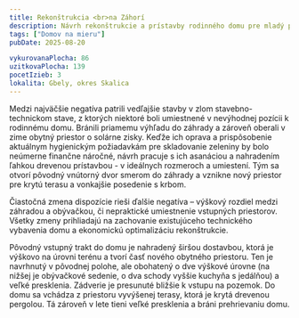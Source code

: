 ```yaml
---
title: Rekonštrukcia <br>na Záhorí
description: Návrh rekonštrukcie a prístavby rodinného domu pre mladý podnikateľský pár, venujúci sa lokálnemu pestovaniu zeleniny v bio kvalite. Pri spolupráci s klientmi bolo podstatné naplánovať postupnú realizáciu stavebných prác a racionálne pristúpiť k možnostiam vzhľadom na rozpočet. Návrh iba minimálnymi zásahmi do existujúcich konštrukcií napráva dispozičné problémy domu, pridáva potrebné hrúbky tepelnej izolácie a odhaľuje jeho skrytý potenciál – či už vo forme nových výhľadov, presvetlenia interiéru alebo prepojenia so záhradou.
tags: ["Domov na mieru"]
pubDate: 2025-08-20

vykurovanaPlocha: 86
uzitkovaPlocha: 139
pocetIzieb: 3
lokalita: Gbely, okres Skalica
---
```


Medzi najväčšie negatíva patrili vedľajšie stavby v zlom stavebno-technickom stave, z ktorých niektoré boli umiestnené v nevýhodnej pozícii k rodinnému domu. Bránili priamemu výhľadu do záhrady a zároveň oberali v zime obytný priestor o solárne zisky. Keďže ich oprava a prispôsobenie aktuálnym hygienickým požiadavkám pre skladovanie zeleniny by bolo neúmerne finančne náročné, návrh pracuje s ich asanáciou a nahradením ľahkou drevenou prístavbou - v ideálnych rozmeroch a umiestení. Tým sa otvorí pôvodný vnútorný dvor smerom do záhrady a vznikne nový priestor pre krytú terasu a vonkajšie posedenie s krbom.

Čiastočná zmena dispozície rieši ďalšie negatíva – výškový rozdiel medzi záhradou a obývačkou, či nepraktické umiestnenie vstupných priestorov. Všetky zmeny prihliadajú na zachovanie existujúceho technického vybavenia domu a ekonomickú optimalizáciu rekonštrukcie.

Pôvodný vstupný trakt do domu je nahradený širšou dostavbou, ktorá je výškovo na úrovni terénu a tvorí časť nového obytného priestoru. Ten je navrhnutý v pôvodnej polohe, ale obohatený o dve výškové úrovne (na nižšej je obývačkové sedenie, o dva schody vyššie kuchyňa s jedálňou) a veľké presklenia. Zádverie je presunuté bližšie k vstupu na pozemok. Do domu sa vchádza z priestoru vyvýšenej terasy, ktorá je krytá drevenou pergolou. Tá zároveň v lete tieni veľké presklenia a bráni prehrievaniu domu.



